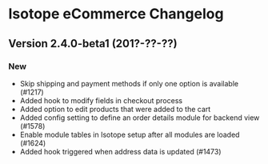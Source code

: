 Isotope eCommerce Changelog
===========================


Version 2.4.0-beta1 (201?-??-??)
--------------------------------

### New

- Skip shipping and payment methods if only one option is available (#1217)
- Added hook to modify fields in checkout process
- Added option to edit products that were added to the cart
- Added config setting to define an order details module for backend view (#1578)
- Enable module tables in Isotope setup after all modules are loaded (#1624)
- Added hook triggered when address data is updated (#1473)
